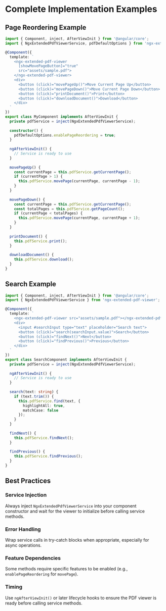 # Complete Implementation Examples

## Page Reordering Example

```typescript
import { Component, inject, AfterViewInit } from '@angular/core';
import { NgxExtendedPdfViewerService, pdfDefaultOptions } from 'ngx-extended-pdf-viewer';

@Component({
  template: `
    <ngx-extended-pdf-viewer
      [showMovePageButton]="true"
      src="assets/sample.pdf">
    </ngx-extended-pdf-viewer>
    <div>
      <button (click)="movePageUp()">Move Current Page Up</button>
      <button (click)="movePageDown()">Move Current Page Down</button>
      <button (click)="printDocument()">Print</button>
      <button (click)="downloadDocument()">Download</button>
    </div>
  `
})
export class MyComponent implements AfterViewInit {
  private pdfService = inject(NgxExtendedPdfViewerService);
  
  constructor() {
    pdfDefaultOptions.enablePageReordering = true;
  }
  
  ngAfterViewInit() {
    // Service is ready to use
  }
  
  movePageUp() {
    const currentPage = this.pdfService.getCurrentPage();
    if (currentPage > 1) {
      this.pdfService.movePage(currentPage, currentPage - 1);
    }
  }
  
  movePageDown() {
    const currentPage = this.pdfService.getCurrentPage();
    const totalPages = this.pdfService.getPageCount();
    if (currentPage < totalPages) {
      this.pdfService.movePage(currentPage, currentPage + 1);
    }
  }
  
  printDocument() {
    this.pdfService.print();
  }
  
  downloadDocument() {
    this.pdfService.download();
  }
}
```

## Search Example

```typescript
import { Component, inject, AfterViewInit } from '@angular/core';
import { NgxExtendedPdfViewerService } from 'ngx-extended-pdf-viewer';

@Component({
  template: `
    <ngx-extended-pdf-viewer src="assets/sample.pdf"></ngx-extended-pdf-viewer>
    <div>
      <input #searchInput type="text" placeholder="Search text">
      <button (click)="search(searchInput.value)">Search</button>
      <button (click)="findNext()">Next</button>
      <button (click)="findPrevious()">Previous</button>
    </div>
  `
})
export class SearchComponent implements AfterViewInit {
  private pdfService = inject(NgxExtendedPdfViewerService);
  
  ngAfterViewInit() {
    // Service is ready to use
  }
  
  search(text: string) {
    if (text.trim()) {
      this.pdfService.find(text, {
        highlightAll: true,
        matchCase: false
      });
    }
  }
  
  findNext() {
    this.pdfService.findNext();
  }
  
  findPrevious() {
    this.pdfService.findPrevious();
  }
}
```

## Best Practices

### Service Injection
Always inject `NgxExtendedPdfViewerService` into your component constructor and wait for the viewer to initialize before calling service methods.

### Error Handling
Wrap service calls in try-catch blocks when appropriate, especially for async operations.

### Feature Dependencies
Some methods require specific features to be enabled (e.g., `enablePageReordering` for `movePage`).

### Timing
Use `ngAfterViewInit()` or later lifecycle hooks to ensure the PDF viewer is ready before calling service methods.